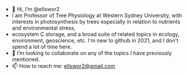 - 👋 Hi, I’m @ellswor2
- I am Professor of Tree Physiology at Western Sydney University, with interests in photosynthesis by trees especially in relation to nutrients and environmental stress,
- ecosystem C storage, and a broad suite of related topics in ecology, environment, geoscience, etc. I'm new to github in 2021, and I don't spend a lot of time here.
- 💞️ I’m looking to collaborate on any of the topics I have previously mentioned.
- 📫 How to reach me: ellswor2@gmail.com

<!---
ellswor2/ellswor2 is a ✨ special ✨ repository because its `README.md` (this file) appears on your GitHub profile.
You can click the Preview link to take a look at your changes.
--->
